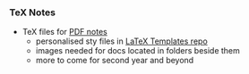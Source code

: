 ### TeX Notes

* TeX files for [PDF notes](https://github.com/MisconceptualShark/PDF-Notes)
	- personalised sty files in [LaTeX Templates repo](https://github.com/MisconceptualShark/LaTeX-Templates)
	- images needed for docs located in folders beside them
	- more to come for second year and beyond
